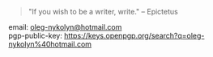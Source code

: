 > "If you wish to be a writer, write." – Epictetus

email: oleg-nykolyn@hotmail.com  
pgp-public-key: https://keys.openpgp.org/search?q=oleg-nykolyn%40hotmail.com
